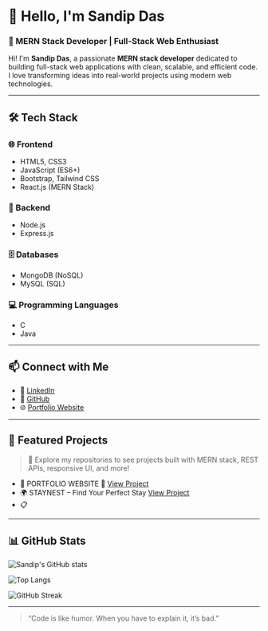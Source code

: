# 👋 Hello, I'm Sandip Das

### 🚀 MERN Stack Developer | Full-Stack Web Enthusiast

Hi! I'm **Sandip Das**, a passionate **MERN stack developer** dedicated to building full-stack web applications with clean, scalable, and efficient code. I love transforming ideas into real-world projects using modern web technologies.

---

## 🛠️ Tech Stack

### 🌐 Frontend
- HTML5, CSS3  
- JavaScript (ES6+)  
- Bootstrap, Tailwind CSS  
- React.js (MERN Stack)

### 🔧 Backend
- Node.js  
- Express.js  

### 🗄️ Databases
- MongoDB (NoSQL)  
- MySQL (SQL)

### 💻 Programming Languages
- C  
- Java  

---

## 📫 Connect with Me

- 💼 [LinkedIn](https://www.linkedin.com/in/codewithsandip) 
- 🐙 [GitHub](https://github.com/Codewith-Sandip)  
- 🌐 [Portfolio Website]( https://sandipdas.netlify.app) 

---

## 📂 Featured Projects

> 🔨 Explore my repositories to see projects built with MERN stack, REST APIs, responsive UI, and more!

- 🚧 PORTFOLIO WEBSITE 🚀 [View Project](https://github.com/Codewith-Sandip/Portfolio.git) 
- 🌍 STAYNEST – Find Your Perfect Stay [View Project](https://github.com/Codewith-Sandip/Staynest.git) 
- 📋 

---

## 📊 GitHub Stats

![Sandip's GitHub stats](https://github-readme-stats.vercel.app/api?username=Codewith-Sandip&show_icons=true&theme=radical)

![Top Langs](https://github-readme-stats.vercel.app/api/top-langs/?username=Codewith-Sandip&layout=compact&theme=radical)

![GitHub Streak](https://streak-stats.demolab.com/?user=Codewith-Sandip&theme=dark)

---

> “Code is like humor. When you have to explain it, it’s bad.”

